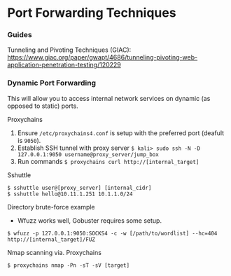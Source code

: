 # Port Forwarding Techniques

### Guides

Tunneling and Pivoting Techniques (GIAC): https://www.giac.org/paper/gwapt/4686/tunneling-pivoting-web-application-penetration-testing/120229

### Dynamic Port Forwarding

This will allow you to access internal network services on dynamic (as opposed to static) ports.

Proxychains
1. Ensure `/etc/proxychains4.conf` is setup with the preferred port (deafult is `9050`).
2. Establish SSH tunnel with proxy server `$ kali> sudo ssh -N -D 127.0.0.1:9050 username@proxy_server/jump_box`
3. Run commands `$ proxychains curl http://[internal_target]`

Sshuttle
```
$ sshuttle user@[proxy_server] [internal_cidr]
$ sshuttle hello@10.11.1.251 10.1.1.0/24
```

Directory brute-force example
* Wfuzz works well, Gobuster requires some setup.
```
$ wfuzz -p 127.0.0.1:9050:SOCKS4 -c -w [/path/to/wordlist] --hc=404 http://[internal_target]/FUZ
```

Nmap scanning via. Proxychains
```
$ proxychains nmap -Pn -sT -sV [target]
```
